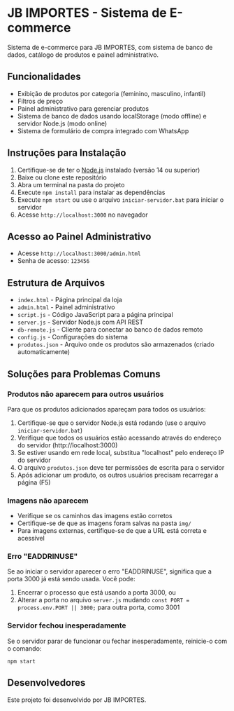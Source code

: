# JB IMPORTES - Sistema de E-commerce

Sistema de e-commerce para JB IMPORTES, com sistema de banco de dados, catálogo de produtos e painel administrativo.

## Funcionalidades

- Exibição de produtos por categoria (feminino, masculino, infantil)
- Filtros de preço
- Painel administrativo para gerenciar produtos
- Sistema de banco de dados usando localStorage (modo offline) e servidor Node.js (modo online)
- Sistema de formulário de compra integrado com WhatsApp

## Instruções para Instalação

1. Certifique-se de ter o [Node.js](https://nodejs.org/) instalado (versão 14 ou superior)
2. Baixe ou clone este repositório
3. Abra um terminal na pasta do projeto
4. Execute `npm install` para instalar as dependências
5. Execute `npm start` ou use o arquivo `iniciar-servidor.bat` para iniciar o servidor
6. Acesse `http://localhost:3000` no navegador

## Acesso ao Painel Administrativo

- Acesse `http://localhost:3000/admin.html`
- Senha de acesso: `123456`

## Estrutura de Arquivos

- `index.html` - Página principal da loja
- `admin.html` - Painel administrativo
- `script.js` - Código JavaScript para a página principal
- `server.js` - Servidor Node.js com API REST
- `db-remote.js` - Cliente para conectar ao banco de dados remoto
- `config.js` - Configurações do sistema
- `produtos.json` - Arquivo onde os produtos são armazenados (criado automaticamente)

## Soluções para Problemas Comuns

### Produtos não aparecem para outros usuários

Para que os produtos adicionados apareçam para todos os usuários:

1. Certifique-se que o servidor Node.js está rodando (use o arquivo `iniciar-servidor.bat`)
2. Verifique que todos os usuários estão acessando através do endereço do servidor (http://localhost:3000)
3. Se estiver usando em rede local, substitua "localhost" pelo endereço IP do servidor
4. O arquivo `produtos.json` deve ter permissões de escrita para o servidor
5. Após adicionar um produto, os outros usuários precisam recarregar a página (F5)

### Imagens não aparecem

- Verifique se os caminhos das imagens estão corretos
- Certifique-se de que as imagens foram salvas na pasta `img/`
- Para imagens externas, certifique-se de que a URL está correta e acessível

### Erro "EADDRINUSE"

Se ao iniciar o servidor aparecer o erro "EADDRINUSE", significa que a porta 3000 já está sendo usada. Você pode:

1. Encerrar o processo que está usando a porta 3000, ou
2. Alterar a porta no arquivo `server.js` mudando `const PORT = process.env.PORT || 3000;` para outra porta, como 3001

### Servidor fechou inesperadamente

Se o servidor parar de funcionar ou fechar inesperadamente, reinicie-o com o comando:
```
npm start
```

## Desenvolvedores

Este projeto foi desenvolvido por JB IMPORTES. 